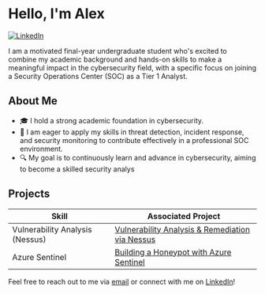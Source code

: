 # Hello, I'm Alex

[![LinkedIn](https://img.shields.io/badge/-LinkedIn-0072b1?&style=for-the-badge&logo=linkedin&logoColor=white)](https://www.linkedin.com/in/alex-crawford-2a88a4254/)

I am a motivated final-year undergraduate student who's excited to combine my academic background and hands-on skills to make a meaningful impact in the cybersecurity field, with a specific focus on joining a Security Operations Center (SOC) as a Tier 1 Analyst.

## About Me

- 🎓 I hold a strong academic foundation in cybersecurity.
- 💼 I am eager to apply my skills in threat detection, incident response, and security monitoring to contribute effectively in a professional SOC environment.
- 🔍 My goal is to continuously learn and advance in cybersecurity, aiming to become a skilled security analys

## Projects

| Skill                                         | Associated Project         |
|-----------------------------------------------|----------------------------|
| Vulnerability Analysis (Nessus)          | <a href="https://github.com/alexcolincrawford/vulnerability-analysis">Vulnerability Analysis & Remediation via Nessus</a>|
| Azure Sentinel          | <a href="https://github.com/alexcolincrawford/Azure-Sentinel-SIEM">Building a Honeypot with Azure Sentinel</a>|

Feel free to reach out to me via [email](mailto:alexcolincrawford@gmail.com) or connect with me on [LinkedIn](https://www.linkedin.com/in/alex-crawford-2a88a4254/)!
